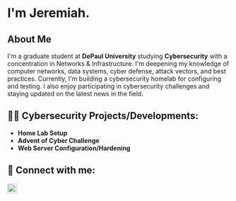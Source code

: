 <h1>I'm Jeremiah.<br/><a href="https://github.com/jpeaton"></a><a href="https://www.linkedin.com/in/jeremiahpeaton/"></a>

<h2>About Me</h2>
  <p>I'm a graduate student at <strong>DePaul University</strong> studying <strong>Cybersecurity</strong> with a concentration in Networks & Infrastructure. I'm deepening my knowledge of computer networks, data systems, cyber defense, attack vectors, and best practices. Currently, I'm building a cybersecurity homelab for configuring and testing. I also enjoy participating in cybersecurity challenges and staying updated on the latest news in the field.</p>

<h2>👨‍💻 Cybersecurity Projects/Developments:</h2>

- <b>Home Lab Setup</b>
- <b>Advent of Cyber Challenge</b>
- <b>Web Server Configuration/Hardening</b>

<h2> 🤳 Connect with me:</h2>

[<img align="left" alt="JeremiahEaton | LinkedIn" width="22px" src="https://cdn.jsdelivr.net/npm/simple-icons@v3/icons/linkedin.svg" />][linkedin]

[linkedin]: https://linkedin.com/in/jeremiahpeaton

<!--
**jpeaton/jpeaton** is a ✨ _special_ ✨ repository because its `README.md` (this file) appears on your GitHub profile.

Here are some ideas to get you started:

- 🔭 I’m currently working on ...
- 🌱 I’m currently learning ...
- 👯 I’m looking to collaborate on ...
- 🤔 I’m looking for help with ...
- 💬 Ask me about ...
- 📫 How to reach me: ...
- 😄 Pronouns: ...
- ⚡ Fun fact: ...
